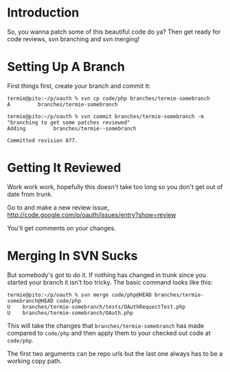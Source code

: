 # Introduction #

So, you wanna patch some of this beautiful code do ya? Then get ready for code reviews, svn branching and svn merging!

# Setting Up A Branch #

First things first, create your branch and commit it:

```
termie@pito:~/p/oauth % svn cp code/php branches/termie-somebranch                     
A         branches/termie-somebranch

termie@pito:~/p/oauth % svn commit branches/termie-somebranch -m "branching to get some patches reviewed"       
Adding         branches/termie--somebranch

Committed revision 877.
```

# Getting It Reviewed #

Work work work, hopefully this doesn't take too long so you don't get out of date from trunk.

Go to and make a new review issue, http://code.google.com/p/oauth/issues/entry?show=review

You'll get comments on your changes.

# Merging In SVN Sucks #

But somebody's got to do it. If nothing has changed in trunk since you started your branch it isn't too tricky. The basic command looks like this:

```
termie@pito:~/p/oauth % svn merge code/php@HEAD branches/termie-somebranch@HEAD code/php
U    branches/termie-somebranch/tests/OAuthRequestTest.php
U    branches/termie-somebranch/OAuth.php
```

This will take the changes that `branches/termie-somebranch` has made compared to `code/php` and then apply them to your checked out code at `code/php`.

The first two arguments can be repo urls but the last one always has to be a working copy path.